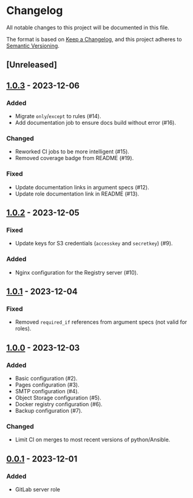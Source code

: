 # Changelog

All notable changes to this project will be documented in this file.

The format is based on [Keep a Changelog](https://keepachangelog.com/en/1.0.0/),
and this project adheres to [Semantic Versioning](https://semver.org/spec/v2.0.0.html).

## [Unreleased]

## [1.0.3] - 2023-12-06

### Added

- Migrate `only`/`except` to rules (#14).
- Add documentation job to ensure docs build without error (#16).

### Changed

- Reworked CI jobs to be more intelligent (#15).
- Removed coverage badge from README (#19).

### Fixed

- Update documentation links in argument specs (#12).
- Update role documentation link in README (#13).

## [1.0.2] - 2023-12-05

### Fixed

- Update keys for S3 credentials (`accesskey` and `secretkey`) (#9).

### Added

- Nginx configuration for the Registry server (#10).

## [1.0.1] - 2023-12-04

### Fixed

- Removed `required_if` references from argument specs (not valid for roles).

## [1.0.0] - 2023-12-03

### Added

- Basic configuration (#2).
- Pages configuration (#3).
- SMTP configuration (#4).
- Object Storage configuration (#5).
- Docker registry configuration (#6).
- Backup configuration (#7).

### Changed

- Limit CI on merges to most recent versions of python/Ansible.

## [0.0.1] - 2023-12-01

### Added

- GitLab server role

[1.0.3]: https://git.dubzland.com/dubzland/ansible-collection-gitlab/-/compare/1.0.2...1.0.3
[1.0.2]: https://git.dubzland.com/dubzland/ansible-collection-gitlab/-/compare/1.0.1...1.0.2
[1.0.1]: https://git.dubzland.com/dubzland/ansible-collection-gitlab/-/compare/1.0.0...1.0.1
[1.0.0]: https://git.dubzland.com/dubzland/ansible-collection-gitlab/-/compare/0.0.1...1.0.0
[0.0.1]: https://git.dubzland.com/dubzland/ansible-collection-gitlab/-/tree/0.0.1
